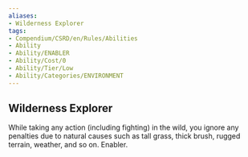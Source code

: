 ```yaml
---
aliases:
- Wilderness Explorer
tags:
- Compendium/CSRD/en/Rules/Abilities
- Ability
- Ability/ENABLER
- Ability/Cost/0
- Ability/Tier/Low
- Ability/Categories/ENVIRONMENT
---
```


  
## Wilderness Explorer  
While taking any action (including fighting) in the wild, you ignore any penalties due to natural causes such as tall grass, thick brush, rugged terrain, weather, and so on. Enabler. 